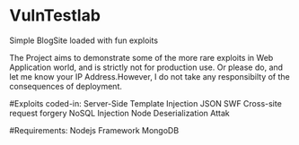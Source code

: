 # VulnTestlab
Simple BlogSite loaded with fun exploits

The Project aims to demonstrate some of the more rare exploits in Web Application world, and is strictly not for production use. Or please do, and let me know your IP Address.However, I do not take any responsibilty of the consequences of deployment.

#Exploits coded-in:
Server-Side Template Injection
JSON SWF Cross-site request forgery
NoSQL Injection
Node Deserialization Attak

#Requirements:
Nodejs Framework
MongoDB
